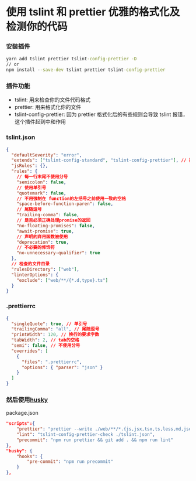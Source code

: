 # 使用 tslint 和 prettier 优雅的格式化及检测你的代码

### 安装插件

```cmd
yarn add tslint prettier tslint-config-prettier -D
// or
npm install --save-dev tslint prettier tslint-config-prettier
```

### 插件功能

- tslint: 用来检查你的文件代码格式
- prettier: 用来格式化你的文件
- tslint-config-prettier: 因为 prettier 格式化后的有些规则会导致 tslint 报错，这个插件起到中和作用

### tslint.json

```json
{
  "defaultSeverity": "error",
  "extends": ["tslint-config-standard", "tslint-config-prettier"], // 插件
  "jsRules": {},
  "rules": {
    // 每一行末尾不使用分号
    "semicolon": false,
    // 使用单引号
    "quotemark": false,
    // 不用强制在 function的左括号之前使用一致的空格
    "space-before-function-paren": false,
    // 尾随逗号
    "trailing-comma": false,
    // 是否必须正确处理promise的返回
    "no-floating-promises": false,
    "await-promise": true,
    // 声明的弃用函数被使用
    "deprecation": true,
    // 不必要的修饰符
    "no-unnecessary-qualifier": true
  },
  // 检查的文件目录
  "rulesDirectory": ["web"],
  "linterOptions": {
    "exclude": ["web/**/{*.d,type}.ts"]
  }
}
```

### .prettierrc

```json
{
  "singleQuote": true, // 单引号
  "trailingComma": "all", // 尾随逗号
  "printWidth": 120, // 换行的要求字数
  "tabWidth": 2, // tab的空格
  "semi": false, // 不使用分号
  "overrides": [
    {
      "files": ".prettierrc",
      "options": { "parser": "json" }
    }
  ]
}
```

### 然后使用[husky](/git/precommit-lint.md)

package.json

```json
"scripts":{
    "prettier": "prettier --write ./web/**/*.{js,jsx,tsx,ts,less,md,json}",
    "lint": "tslint-config-prettier-check ./tslint.json",
    "precommit": "npm run prettier && git add . && npm run lint"
},
"husky": {
    "hooks": {
        "pre-commit": "npm run precommit"
    }
},
```
